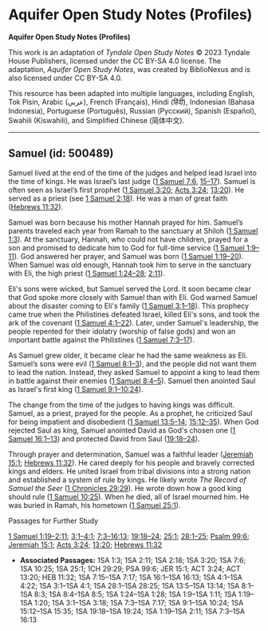 # Aquifer Open Study Notes (Profiles)

**Aquifer Open Study Notes (Profiles)**

This work is an adaptation of *Tyndale Open Study Notes* © 2023 Tyndale House Publishers, licensed under the CC BY\-SA 4\.0 license. The adaptation, *Aquifer Open Study Notes*, was created by BiblioNexus and is also licensed under CC BY\-SA 4\.0\.

This resource has been adapted into multiple languages, including English, Tok Pisin, Arabic (عربي), French (Français), Hindi (हिंदी), Indonesian (Bahasa Indonesia), Portuguese (Português), Russian (Русский), Spanish (Español), Swahili (Kiswahili), and Simplified Chinese (简体中文).



--------------------------------

## Samuel (id: 500489)

Samuel lived at the end of the time of the judges and helped lead Israel into the time of kings. He was Israel’s last judge ([1 Samuel 7:6](https://ref.ly/1Sam7:6), [15–17](https://ref.ly/1Sam7:15-1Sam7:17)). Samuel is often seen as Israel’s first prophet ([1 Samuel 3:20](https://ref.ly/1Sam3:20); [Acts 3:24](https://ref.ly/Acts3:24); [13:20](https://ref.ly/Acts13:20)). He served as a priest (see [1 Samuel 2:18](https://ref.ly/1Sam2:18)). He was a man of great faith ([Hebrews 11:32](https://ref.ly/Heb11:32)).

Samuel was born because his mother Hannah prayed for him. Samuel’s parents traveled each year from Ramah to the sanctuary at Shiloh ([1 Samuel 1:3](https://ref.ly/1Sam1:3)). At the sanctuary, Hannah, who could not have children, prayed for a son and promised to dedicate him to God for full\-time service ([1 Samuel 1:9–11](https://ref.ly/1Sam1:9-1Sam1:11)). God answered her prayer, and Samuel was born ([1 Samuel 1:19–20](https://ref.ly/1Sam1:19-1Sam1:20)). When Samuel was old enough, Hannah took him to serve in the sanctuary with Eli, the high priest ([1 Samuel 1:24–28](https://ref.ly/1Sam1:24-1Sam1:28); [2:11](https://ref.ly/1Sam2:11)).

Eli's sons were wicked, but Samuel served the Lord. It soon became clear that God spoke more closely with Samuel than with Eli. God warned Samuel about the disaster coming to Eli's family ([1 Samuel 3:1–18](https://ref.ly/1Sam3:1-1Sam3:18)). This prophecy came true when the Philistines defeated Israel, killed Eli's sons, and took the ark of the covenant ([1 Samuel 4:1–22](https://ref.ly/1Sam4:1-1Sam4:22)). Later, under Samuel's leadership, the people repented for their idolatry (worship of false gods) and won an important battle against the Philistines ([1 Samuel 7:3–17](https://ref.ly/1Sam7:3-1Sam7:17)).

As Samuel grew older, it became clear he had the same weakness as Eli. Samuel’s sons were evil ([1 Samuel 8:1–3](https://ref.ly/1Sam8:1-1Sam8:3)), and the people did not want them to lead the nation. Instead, they asked Samuel to appoint a king to lead them in battle against their enemies ([1 Samuel 8:4–5](https://ref.ly/1Sam8:4-1Sam8:5)). Samuel then anointed Saul as Israel's first king ([1 Samuel 9:1–10:24](https://ref.ly/1Sam9:1-1Sam10:24)).

The change from the time of the judges to having kings was difficult. Samuel, as a priest, prayed for the people. As a prophet, he criticized Saul for being impatient and disobedient ([1 Samuel 13:5–14](https://ref.ly/1Sam13:5-1Sam13:14); [15:12–35](https://ref.ly/1Sam15:12-1Sam15:35)). When God rejected Saul as king, Samuel anointed David as God's chosen one ([1 Samuel 16:1–13](https://ref.ly/1Sam16:1-1Sam16:13)) and protected David from Saul ([19:18–24](https://ref.ly/1Sam19:18-1Sam19:24)).

Through prayer and determination, Samuel was a faithful leader ([Jeremiah 15:1](https://ref.ly/Jer15:1); [Hebrews 11:32](https://ref.ly/Heb11:32)). He cared deeply for his people and bravely corrected kings and elders. He united Israel from tribal divisions into a strong nation and established a system of rule by kings. He likely wrote *The Record of Samuel the Seer* ([1 Chronicles 29:29](https://ref.ly/1Chr29:29)). He wrote down how a good king should rule ([1 Samuel 10:25](https://ref.ly/1Sam10:25)). When he died, all of Israel mourned him. He was buried in Ramah, his hometown ([1 Samuel 25:1](https://ref.ly/1Sam25:1)).

Passages for Further Study

[1 Samuel 1:19–2:11](https://ref.ly/1Sam1:19-1Sam2:11); [3:1–4:1](https://ref.ly/1Sam3:1-1Sam4:1); [7:3–16:13](https://ref.ly/1Sam7:3-1Sam16:13); [19:18–24](https://ref.ly/1Sam19:18-1Sam19:24); [25:1](https://ref.ly/1Sam25:1); [28:1–25](https://ref.ly/1Sam28:1-1Sam28:25); [Psalm 99:6](https://ref.ly/Ps99:6); [Jeremiah 15:1](https://ref.ly/Jer15:1); [Acts 3:24](https://ref.ly/Acts3:24); [13:20](https://ref.ly/Acts13:20); [Hebrews 11:32](https://ref.ly/Heb11:32)

* **Associated Passages:** 1SA 1:3; 1SA 2:11; 1SA 2:18; 1SA 3:20; 1SA 7:6; 1SA 10:25; 1SA 25:1; 1CH 29:29; PSA 99:6; JER 15:1; ACT 3:24; ACT 13:20; HEB 11:32; 1SA 7:15–1SA 7:17; 1SA 16:1–1SA 16:13; 1SA 4:1–1SA 4:22; 1SA 3:1–1SA 4:1; 1SA 28:1–1SA 28:25; 1SA 13:5–1SA 13:14; 1SA 8:1–1SA 8:3; 1SA 8:4–1SA 8:5; 1SA 1:24–1SA 1:28; 1SA 1:9–1SA 1:11; 1SA 1:19–1SA 1:20; 1SA 3:1–1SA 3:18; 1SA 7:3–1SA 7:17; 1SA 9:1–1SA 10:24; 1SA 15:12–1SA 15:35; 1SA 19:18–1SA 19:24; 1SA 1:19–1SA 2:11; 1SA 7:3–1SA 16:13

